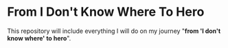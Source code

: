 # From I Don't Know Where To Hero
This repository will include everything I will do on my journey "**from 'I don't know where' to hero**".
